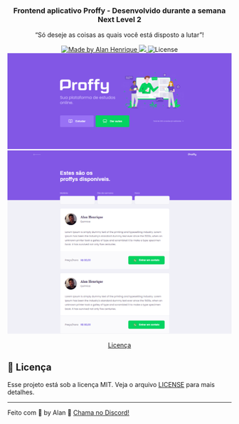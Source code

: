 <h3 align="center">
  Frontend aplicativo Proffy - Desenvolvido durante a semana Next Level 2</h3>

<p align="center">“Só deseje as coisas as quais você está disposto a lutar”!</blockquote>

<div align="center">
  <a href="https://github.com/alanhrc">
    <img alt="Made by Alan Henrique" src="https://img.shields.io/badge/By-Alan%20Henrique-%2304D361"></img>
  </a>
  <!-- <img alt="Language count" src="https://img.shields.io/github/languages/count/AlanHRC/GoBarberBootcampBackend?color=%2304D361"></img>
  <a aria-label="Versão do Node" href="https://github.com/nodejs/node/blob/master/doc/changelogs/CHANGELOG_V12.md#12.16.1">
    <img src="https://img.shields.io/badge/node.js-informational?logo=Node.JS&color=%2304D361"></img>
  </a> -->
  <a aria-label="Versão do Typescript" href="#">
    <img src="https://img.shields.io/badge/typescript-informational?logo=Typescript&color=%2304D361"></img>
  </a>
  <img alt="License" src="https://img.shields.io/badge/license-MIT-%2304D361"></img>
  <!-- <a href="https://github.com/alanhrc/GoBarberBootcampBackend/stargazers">
    <img alt="Stargazers" src="https://img.shields.io/github/stars/alanhrc/GoBarberBootcampBackend?style=social"></img>
  </a> -->
</div>

<img src='./assets/img.png' alt='Proffy' />

<img src='./assets/img2.png' alt='Proffy' />

</br>
<p align="center">
  <!-- <a href="#rocket-sobre-o-desafio">Sobre o desafio</a>&nbsp;&nbsp;&nbsp;|&nbsp;&nbsp;&nbsp; -->
  <a href="#memo-licença">Licença</a>
</p>




## :memo: Licença

Esse projeto está sob a licença MIT. Veja o arquivo [LICENSE](LICENSE.md) para mais detalhes.

---

Feito com 💜 by Alan :wave: [Chama no Discord!](https://discordapp.com/invite/#8402)
